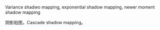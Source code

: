 Variance shadwo mapping, exponential shadow mapping, newer moment shadow mapping

阴影贴图，Cascade shadow mapping。

